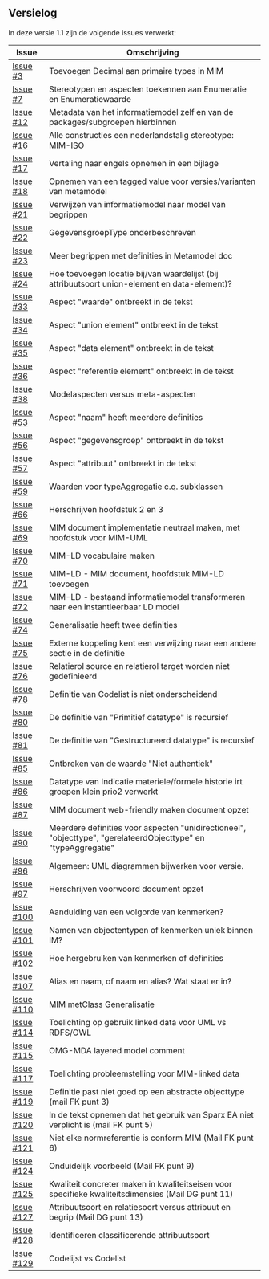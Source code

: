 ## Versielog

In deze versie 1.1 zijn de volgende issues verwerkt:

| Issue                                                                 | Omschrijving | 
|-----------------------------------------------------------------------|--------------|
| [Issue #3](https://github.com/Geonovum/MIM-Werkomgeving/issues/3) | Toevoegen Decimal aan primaire types in MIM |  
| [Issue #7](https://github.com/Geonovum/MIM-Werkomgeving/issues/7) | Stereotypen en aspecten toekennen aan Enumeratie en Enumeratiewaarde |  
| [Issue #12](https://github.com/Geonovum/MIM-Werkomgeving/issues/12) | Metadata van het informatiemodel zelf en van de packages/subgroepen hierbinnen |  
| [Issue #16](https://github.com/Geonovum/MIM-Werkomgeving/issues/16) | Alle constructies een nederlandstalig stereotype: MIM-ISO |  
| [Issue #17](https://github.com/Geonovum/MIM-Werkomgeving/issues/17) | Vertaling naar engels opnemen in een bijlage |  
| [Issue #18](https://github.com/Geonovum/MIM-Werkomgeving/issues/18) | Opnemen van een tagged value voor versies/varianten van metamodel |  
| [Issue #21](https://github.com/Geonovum/MIM-Werkomgeving/issues/21) | Verwijzen van informatiemodel naar model van begrippen |  
| [Issue #22](https://github.com/Geonovum/MIM-Werkomgeving/issues/22) | GegevensgroepType onderbeschreven |  
| [Issue #23](https://github.com/Geonovum/MIM-Werkomgeving/issues/23) | Meer begrippen met definities in Metamodel doc |  
| [Issue #24](https://github.com/Geonovum/MIM-Werkomgeving/issues/24) | Hoe toevoegen locatie bij/van waardelijst (bij attribuutsoort union-element en data-element)? |  
| [Issue #33](https://github.com/Geonovum/MIM-Werkomgeving/issues/33) | Aspect "waarde" ontbreekt in de tekst |  
| [Issue #34](https://github.com/Geonovum/MIM-Werkomgeving/issues/34) | Aspect "union element" ontbreekt in de tekst |  
| [Issue #35](https://github.com/Geonovum/MIM-Werkomgeving/issues/35) | Aspect "data element" ontbreekt in de tekst |  
| [Issue #36](https://github.com/Geonovum/MIM-Werkomgeving/issues/36) | Aspect "referentie element" ontbreekt in de tekst |  
| [Issue #38](https://github.com/Geonovum/MIM-Werkomgeving/issues/38) | Modelaspecten versus meta-aspecten |  
| [Issue #53](https://github.com/Geonovum/MIM-Werkomgeving/issues/53) | Aspect "naam" heeft meerdere definities |  
| [Issue #56](https://github.com/Geonovum/MIM-Werkomgeving/issues/56) | Aspect "gegevensgroep" ontbreekt in de tekst |  
| [Issue #57](https://github.com/Geonovum/MIM-Werkomgeving/issues/57) | Aspect "attribuut" ontbreekt in de tekst |  
| [Issue #59](https://github.com/Geonovum/MIM-Werkomgeving/issues/59) | Waarden voor typeAggregatie c.q. subklassen |  
| [Issue #66](https://github.com/Geonovum/MIM-Werkomgeving/issues/66) | Herschrijven hoofdstuk 2 en 3 |  
| [Issue #69](https://github.com/Geonovum/MIM-Werkomgeving/issues/69) | MIM document implementatie neutraal maken, met hoofdstuk voor MIM-UML |  
| [Issue #70](https://github.com/Geonovum/MIM-Werkomgeving/issues/70) | MIM-LD vocabulaire maken |  
| [Issue #71](https://github.com/Geonovum/MIM-Werkomgeving/issues/71) | MIM-LD - MIM document, hoofdstuk MIM-LD toevoegen |  
| [Issue #72](https://github.com/Geonovum/MIM-Werkomgeving/issues/72) | MIM-LD - bestaand informatiemodel transformeren naar een instantieerbaar LD model |  
| [Issue #74](https://github.com/Geonovum/MIM-Werkomgeving/issues/74) | Generalisatie heeft twee definities |  
| [Issue #75](https://github.com/Geonovum/MIM-Werkomgeving/issues/75) | Externe koppeling kent een verwijzing naar een andere sectie in de definitie |  
| [Issue #76](https://github.com/Geonovum/MIM-Werkomgeving/issues/76) | Relatierol source en relatierol target worden niet gedefinieerd |  
| [Issue #78](https://github.com/Geonovum/MIM-Werkomgeving/issues/78) | Definitie van Codelist is niet onderscheidend |  
| [Issue #80](https://github.com/Geonovum/MIM-Werkomgeving/issues/80) | De definitie van "Primitief datatype" is recursief |  
| [Issue #81](https://github.com/Geonovum/MIM-Werkomgeving/issues/81) | De definitie van "Gestructureerd datatype" is recursief |  
| [Issue #85](https://github.com/Geonovum/MIM-Werkomgeving/issues/85) | Ontbreken van de waarde "Niet authentiek" |  
| [Issue #86](https://github.com/Geonovum/MIM-Werkomgeving/issues/86) | Datatype van Indicatie materiele/formele historie irt groepen klein prio2 verwerkt |  
| [Issue #87](https://github.com/Geonovum/MIM-Werkomgeving/issues/87) | MIM document web-friendly maken document opzet |  
| [Issue #90](https://github.com/Geonovum/MIM-Werkomgeving/issues/90) | Meerdere definities voor aspecten "unidirectioneel", "objecttype", "gerelateerdObjecttype" en "typeAggregatie" |  
| [Issue #96](https://github.com/Geonovum/MIM-Werkomgeving/issues/96) | Algemeen: UML diagrammen bijwerken voor versie. |  
| [Issue #97](https://github.com/Geonovum/MIM-Werkomgeving/issues/97) | Herschrijven voorwoord document opzet |  
| [Issue #100](https://github.com/Geonovum/MIM-Werkomgeving/issues/100) | Aanduiding van een volgorde van kenmerken? |  
| [Issue #101](https://github.com/Geonovum/MIM-Werkomgeving/issues/101) | Namen van objectentypen of kenmerken uniek binnen IM? |  
| [Issue #102](https://github.com/Geonovum/MIM-Werkomgeving/issues/102) | Hoe hergebruiken van kenmerken of definities |  
| [Issue #107](https://github.com/Geonovum/MIM-Werkomgeving/issues/107) | Alias en naam, of naam en alias? Wat staat er in? |  
| [Issue #110](https://github.com/Geonovum/MIM-Werkomgeving/issues/110) | MIM metClass Generalisatie |  
| [Issue #114](https://github.com/Geonovum/MIM-Werkomgeving/issues/114) | Toelichting op gebruik linked data voor UML vs RDFS/OWL |  
| [Issue #115](https://github.com/Geonovum/MIM-Werkomgeving/issues/115) | OMG-MDA layered model comment |  
| [Issue #117](https://github.com/Geonovum/MIM-Werkomgeving/issues/117) | Toelichting probleemstelling voor MIM-linked data |  
| [Issue #119](https://github.com/Geonovum/MIM-Werkomgeving/issues/119) | Definitie past niet goed op een abstracte objecttype (mail FK punt 3) |  
| [Issue #120](https://github.com/Geonovum/MIM-Werkomgeving/issues/120) | In de tekst opnemen dat het gebruik van Sparx EA niet verplicht is (mail FK punt 5) |  
| [Issue #121](https://github.com/Geonovum/MIM-Werkomgeving/issues/121) | Niet elke normreferentie is conform MIM (Mail FK punt 6) |  
| [Issue #124](https://github.com/Geonovum/MIM-Werkomgeving/issues/124) | Onduidelijk voorbeeld (Mail FK punt 9) |  
| [Issue #125](https://github.com/Geonovum/MIM-Werkomgeving/issues/125) | Kwaliteit concreter maken in kwaliteitseisen voor specifieke kwaliteitsdimensies (Mail DG punt 11) |  
| [Issue #127](https://github.com/Geonovum/MIM-Werkomgeving/issues/127) | Attribuutsoort en relatiesoort versus attribuut en begrip (Mail DG punt 13) |  
| [Issue #128](https://github.com/Geonovum/MIM-Werkomgeving/issues/128) | Identificeren classificerende attribuutsoort |  
| [Issue #129](https://github.com/Geonovum/MIM-Werkomgeving/issues/129) | Codelijst vs Codelist |  
